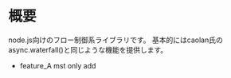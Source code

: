 # 概要
node.js向けのフロー制御系ライブラリです。
基本的にはcaolan氏のasync.waterfall()と同じような機能を提供します。

- feature_A mst
only add
